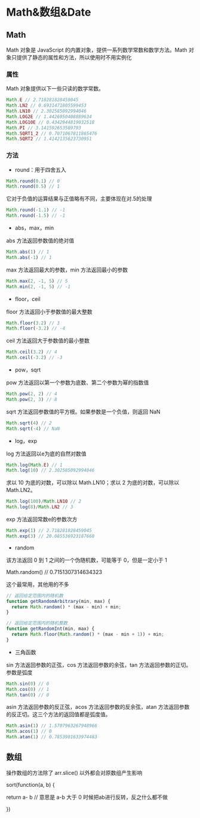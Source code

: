 # Math&数组&Date

## Math

Math 对象是 JavaScript 的内置对象，提供一系列数学常数和数学方法。Math 对象只提供了静态的属性和方法，所以使用时不用实例化

### 属性

Math 对象提供以下一些只读的数学常数。

```javascript
Math.E // 2.718281828459045
Math.LN2 // 0.6931471805599453
Math.LN10 // 2.302585092994046
Math.LOG2E // 1.4426950408889634
Math.LOG10E // 0.4342944819032518
Math.PI // 3.141592653589793
Math.SQRT1_2 // 0.7071067811865476
Math.SQRT2 // 1.4142135623730951
```

### 方法

- round：用于四舍五入

```javascript
Math.round(0.1) // 0
Math.round(0.5) // 1
```

它对于负值的运算结果与正值略有不同，主要体现在对.5的处理

```javascript
Math.round(-1.1) // -1
Math.round(-1.5) // -1
```

- abs，max，min

abs 方法返回参数值的绝对值

```javascript
Math.abs(1) // 1
Math.abs(-1) // 1
```

max 方法返回最大的参数，min 方法返回最小的参数

```javascript
Math.max(2, -1, 5) // 5
Math.min(2, -1, 5) // -1
```

- floor，ceil

floor 方法返回小于参数值的最大整数

```javascript
Math.floor(3.2) // 3
Math.floor(-3.2) // -4
```

ceil 方法返回大于参数值的最小整数

```javascript
Math.ceil(3.2) // 4
Math.ceil(-3.2) // -3
```

- pow，sqrt

pow 方法返回以第一个参数为底数、第二个参数为幂的指数值

```javascript
Math.pow(2, 2) // 4
Math.pow(2, 3) // 8
```

sqrt 方法返回参数值的平方根。如果参数是一个负值，则返回 NaN

```javascript
Math.sqrt(4) // 2
Math.sqrt(-4) // NaN
```

- log，exp

log 方法返回以e为底的自然对数值

```javascript
Math.log(Math.E) // 1
Math.log(10) // 2.302585092994046
```

求以 10 为底的对数，可以除以 Math.LN10；求以 2 为底的对数，可以除以 Math.LN2。

```javascript
Math.log(100)/Math.LN10 // 2
Math.log(8)/Math.LN2 // 3
```

exp 方法返回常数e的参数次方

```javascript
Math.exp(1) // 2.718281828459045
Math.exp(3) // 20.085536923187668
```

- random

该方法返回 0 到 1 之间的一个伪随机数，可能等于 0，但是一定小于 1

Math.random() // 0.7151307314634323

这个最常用，其他用的不多

```javascript
// 返回给定范围内的随机数
function getRandomArbitrary(min, max) {
  return Math.random() * (max - min) + min;
}

// 返回给定范围内的随机整数
function getRandomInt(min, max) {
  return Math.floor(Math.random() * (max - min + 1)) + min;
}
```

- 三角函数

sin 方法返回参数的正弦，cos 方法返回参数的余弦，tan 方法返回参数的正切。参数是弧度

```javascript
Math.sin(0) // 0
Math.cos(0) // 1
Math.tan(0) // 0
```

asin 方法返回参数的反正弦，acos 方法返回参数的反余弦，atan 方法返回参数的反正切。这三个方法的返回值都是弧度值。

```javascript
Math.asin(1) // 1.5707963267948966
Math.acos(1) // 0
Math.atan(1) // 0.7853981633974483
```

## 数组

操作数组的方法除了 arr.slice() 以外都会对原数组产生影响

sort(function(a, b) {

return a- b  // 意思是 a-b 大于 0 时候把ab进行反转，反之什么都不做

})